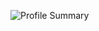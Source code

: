 ![Profile Summary](https://github-profile-summary-cards.vercel.app/api/cards/repos-per-language.svg?username=ZaidArman&theme=radical)

